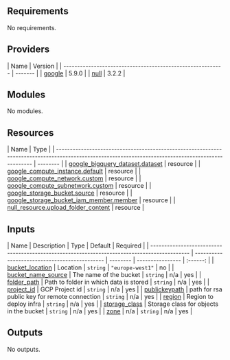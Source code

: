 ## Requirements

No requirements.

## Providers

| Name | Version | | ---------------------------------------------------------- | ------- | |
<a name="provider_google"></a> [google](#provider_google) | 5.9.0 | | <a name="provider_null"></a>
[null](#provider_null) | 3.2.2 |

## Modules

No modules.

## Resources

| Name | Type | |
\---------------------------------------------------------------------------------------------------------------------------------------------------
| -------- | |
[google_bigquery_dataset.dataset](https://registry.terraform.io/providers/hashicorp/google/latest/docs/resources/bigquery_dataset)
| resource | |
[google_compute_instance.default](https://registry.terraform.io/providers/hashicorp/google/latest/docs/resources/compute_instance)
| resource | |
[google_compute_network.custom](https://registry.terraform.io/providers/hashicorp/google/latest/docs/resources/compute_network)
| resource | |
[google_compute_subnetwork.custom](https://registry.terraform.io/providers/hashicorp/google/latest/docs/resources/compute_subnetwork)
| resource | |
[google_storage_bucket.source](https://registry.terraform.io/providers/hashicorp/google/latest/docs/resources/storage_bucket)
| resource | |
[google_storage_bucket_iam_member.member](https://registry.terraform.io/providers/hashicorp/google/latest/docs/resources/storage_bucket_iam_member)
| resource | |
[null_resource.upload_folder_content](https://registry.terraform.io/providers/hashicorp/null/latest/docs/resources/resource)
| resource |

## Inputs

| Name | Description | Type | Default | Required | |
-------------------------------------------------------------------------------------------- |
--------------------------------------------- | -------- | ---------------- | :------: | |
<a name="input_bucket_location"></a> [bucket_location](#input_bucket_location) | Location | `string` | `"europe-west1"`
| no | | <a name="input_bucket_name_source"></a> [bucket_name_source](#input_bucket_name_source) | The name of the
bucket | `string` | n/a | yes | | <a name="input_folder_path"></a> [folder_path](#input_folder_path) | Path to folder in
which data is stored | `string` | n/a | yes | | <a name="input_project_id"></a> [project_id](#input_project_id) | GCP
Project id | `string` | n/a | yes | | <a name="input_publickeypath"></a> [publickeypath](#input_publickeypath) | path
for rsa public key for remote connection | `string` | n/a | yes | | <a name="input_region"></a> [region](#input_region)
| Region to deploy infra | `string` | n/a | yes | | <a name="input_storage_class"></a>
[storage_class](#input_storage_class) | Storage class for objects in the bucket | `string` | n/a | yes | |
<a name="input_zone"></a> [zone](#input_zone) | n/a | `string` | n/a | yes |

## Outputs

No outputs.

<!-- END_TF_DOCS -->
